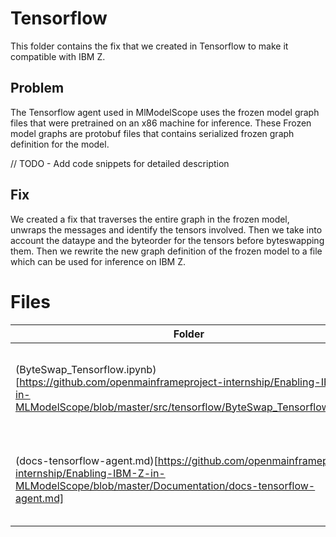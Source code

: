 # Tensorflow
This folder contains the fix that we created in Tensorflow to make it compatible with IBM Z.

## Problem
The Tensorflow agent used in MlModelScope uses the frozen model graph files that were pretrained on an x86 machine for inference. These Frozen model graphs are protobuf files that contains serialized frozen graph definition for the model. 

// TODO - Add code snippets for detailed description

## Fix
We created a fix that traverses the entire graph in the frozen model, unwraps the messages and identify the tensors involved. Then we take into account the dataype and the byteorder for the tensors before byteswapping them. Then we rewrite the new graph definition of the frozen model to a file which can be used for inference on IBM Z.

# Files
| Folder | Description |
|---|---|
| (ByteSwap_Tensorflow.ipynb)[https://github.com/openmainframeproject-internship/Enabling-IBM-Z-in-MLModelScope/blob/master/src/tensorflow/ByteSwap_Tensorflow.ipynb] | Python notebook to byteswap the tensors in Tensorflow Frozen model graph |
| (docs-tensorflow-agent.md)[https://github.com/openmainframeproject-internship/Enabling-IBM-Z-in-MLModelScope/blob/master/Documentation/docs-tensorflow-agent.md] | Documentation to install Tensorflow package, MlModelScope Tensorflow agent on Z |
